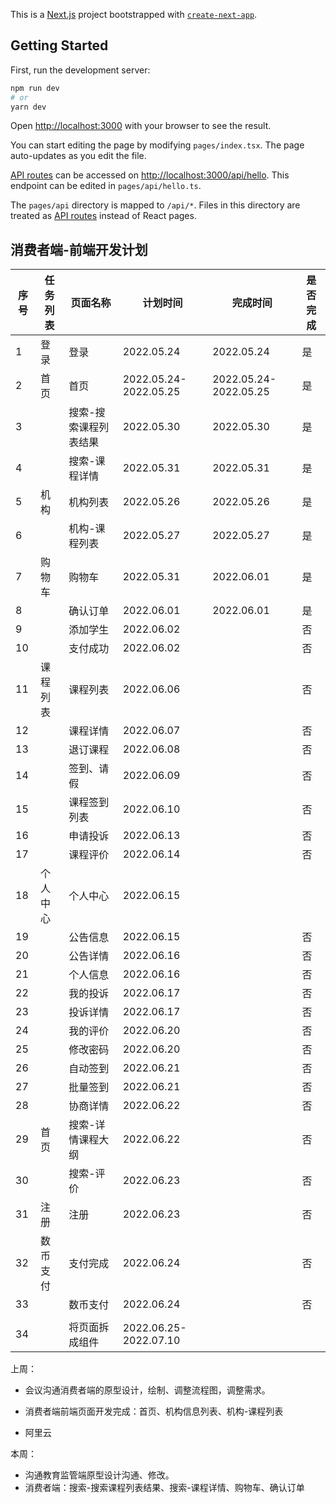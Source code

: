This is a [Next.js](https://nextjs.org/) project bootstrapped with [`create-next-app`](https://github.com/vercel/next.js/tree/canary/packages/create-next-app).

## Getting Started

First, run the development server:

```bash
npm run dev
# or
yarn dev
```

Open [http://localhost:3000](http://localhost:3000) with your browser to see the result.

You can start editing the page by modifying `pages/index.tsx`. The page auto-updates as you edit the file.

[API routes](https://nextjs.org/docs/api-routes/introduction) can be accessed on [http://localhost:3000/api/hello](http://localhost:3000/api/hello). This endpoint can be edited in `pages/api/hello.ts`.

The `pages/api` directory is mapped to `/api/*`. Files in this directory are treated as [API routes](https://nextjs.org/docs/api-routes/introduction) instead of React pages.



## 消费者端-前端开发计划

| 序号 | 任务列表 | 页面名称              | 计划时间              | 完成时间              | 是否完成 |
| ---- | -------- | --------------------- | --------------------- | --------------------- | -------- |
| 1    | 登录     | 登录                  | 2022.05.24            | 2022.05.24            | 是       |
| 2    | 首页     | 首页                  | 2022.05.24-2022.05.25 | 2022.05.24-2022.05.25 | 是       |
| 3    |          | 搜索-搜索课程列表结果 | 2022.05.30            | 2022.05.30            | 是       |
| 4    |          | 搜索-课程详情         | 2022.05.31            | 2022.05.31            | 是       |
| 5    | 机构     | 机构列表              | 2022.05.26            | 2022.05.26            | 是       |
| 6    |          | 机构-课程列表         | 2022.05.27            | 2022.05.27            | 是       |
| 7    | 购物车   | 购物车                | 2022.05.31            | 2022.06.01            | 是       |
| 8    |          | 确认订单              | 2022.06.01            | 2022.06.01            | 是       |
| 9    |          | 添加学生              | 2022.06.02            |                       | 否       |
| 10   |          | 支付成功              | 2022.06.02            |                       | 否       |
| 11   | 课程列表 | 课程列表              | 2022.06.06            |                       | 否       |
| 12   |          | 课程详情              | 2022.06.07            |                       | 否       |
| 13   |          | 退订课程              | 2022.06.08            |                       | 否       |
| 14   |          | 签到、请假            | 2022.06.09            |                       | 否       |
| 15   |          | 课程签到列表          | 2022.06.10            |                       | 否       |
| 16   |          | 申请投诉              | 2022.06.13            |                       | 否       |
| 17   |          | 课程评价              | 2022.06.14            |                       | 否       |
| 18   | 个人中心 | 个人中心              | 2022.06.15            |                       |          |
| 19   |          | 公告信息              | 2022.06.15            |                       | 否       |
| 20   |          | 公告详情              | 2022.06.16            |                       | 否       |
| 21   |          | 个人信息              | 2022.06.16            |                       | 否       |
| 22   |          | 我的投诉              | 2022.06.17            |                       | 否       |
| 23   |          | 投诉详情              | 2022.06.17            |                       | 否       |
| 24   |          | 我的评价              | 2022.06.20            |                       | 否       |
| 25   |          | 修改密码              | 2022.06.20            |                       | 否       |
| 26   |          | 自动签到              | 2022.06.21            |                       | 否       |
| 27   |          | 批量签到              | 2022.06.21            |                       | 否       |
| 28   |          | 协商详情              | 2022.06.22            |                       | 否       |
| 29   | 首页     | 搜索-详情课程大纲     | 2022.06.22            |                       | 否       |
| 30   |          | 搜索-评价             | 2022.06.23            |                       | 否       |
| 31   | 注册     | 注册                  | 2022.06.23            |                       | 否       |
| 32   | 数币支付 | 支付完成              | 2022.06.24            |                       | 否       |
| 33   |          | 数币支付              | 2022.06.24            |                       | 否       |
|      |          |                       |                       |                       |          |
| 34   |          | 将页面拆成组件        | 2022.06.25-2022.07.10 |                       |          |





上周：

- 会议沟通消费者端的原型设计，绘制、调整流程图，调整需求。

- 消费者端前端页面开发完成：首页、机构信息列表、机构-课程列表
- 阿里云

本周：

- 沟通教育监管端原型设计沟通、修改。
- 消费者端：搜索-搜索课程列表结果、搜索-课程详情、购物车、确认订单
